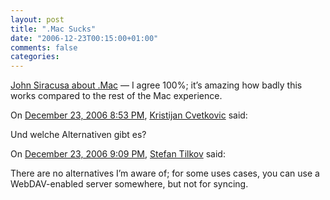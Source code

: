```yaml
---
layout: post
title: ".Mac Sucks"
date: "2006-12-23T00:15:00+01:00"
comments: false
categories: 
---
```


<p><a href="http://arstechnica.com/staff/fatbits.ars/2006/12/22/6389">John Siracusa about .Mac</a> &#8212; I agree 100%; it&#8217;s amazing how badly this works compared to the rest of the Mac experience.</p>

<section class="comments">

<div class="comment" id="comment-1164">
On <a href="#comment-1164" title="Permalink to this comment">December 23, 2006  8:53 PM</a>, <a href="http://cvetko.blogs.com" title="http://cvetko.blogs.com" rel="nofollow">Kristijan Cvetkovic</a>
said:
<p>Und welche Alternativen gibt es?</p>


<div class="comment" id="comment-1165">
On <a href="#comment-1165" title="Permalink to this comment">December 23, 2006  9:09 PM</a>, <a href="/en/staff/st/">Stefan Tilkov</a>
said:
<p>There are no alternatives I&#8217;m aware of; for some uses cases, you can use a WebDAV-enabled server somewhere, but not for syncing.</p>


</section>

